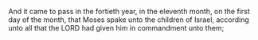 And it came to pass in the fortieth year, in the eleventh month, on the first day of the month, that Moses spake unto the children of Israel, according unto all that the LORD had given him in commandment unto them;
